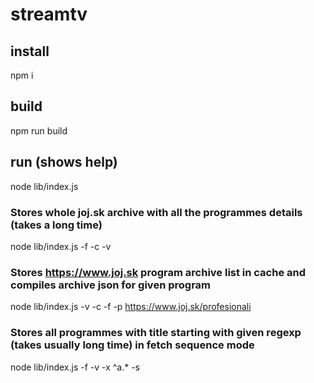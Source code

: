 # streamtv

## install
npm i

## build
npm run build

## run (shows help)
node lib/index.js

### Stores whole joj.sk archive with all the programmes details (takes a long time)
node lib/index.js -f -c -v

### Stores https://www.joj.sk program archive list in cache and compiles archive json for given program
node lib/index.js -v -c -f -p https://www.joj.sk/profesionali

### Stores all programmes with title starting with given regexp (takes usually long time) in fetch sequence mode 
node lib/index.js -f -v -x ^a.* -s